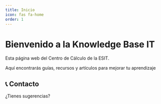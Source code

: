 ```yaml
---
title: Inicio
icon: fas fa-home
order: 1
---
```


# Bienvenido a la Knowledge Base IT

Esta página web del Centro de Cálculo de la ESIT. 

Aquí encontrarás guías, recursos y artículos para mejorar tu aprendizaje

## 📞 Contacto

¿Tienes sugerencias? 
